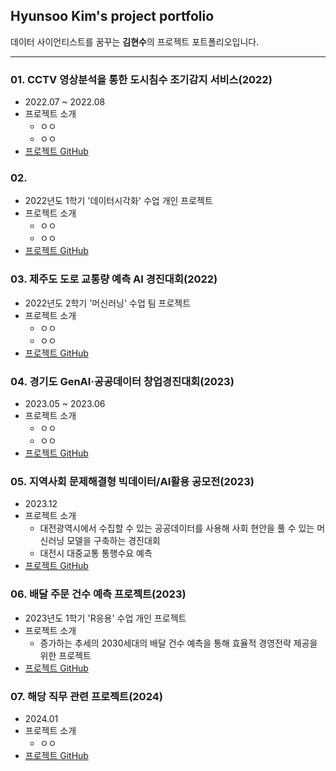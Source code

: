 ## Hyunsoo Kim's project portfolio
데이터 사이언티스트를 꿈꾸는 **김현수**의 프로젝트 포트폴리오입니다.

---
### 01. CCTV 영상분석을 통한 도시침수 조기감지 서비스(2022)
- 2022.07 ~ 2022.08
- 프로젝트 소개
  - ㅇㅇ
  - ㅇㅇ
- [프로젝트 GitHub](https://github.com/hyunsookim0813/Portfolio_hs/tree/main/Project1)

### 02. 
- 2022년도 1학기 '데이터시각화' 수업 개인 프로젝트
- 프로젝트 소개
  - ㅇㅇ
  - ㅇㅇ
- [프로젝트 GitHub](https://github.com/hyunsookim0813/Portfolio_hs/tree/main/Project2)

### 03. 제주도 도로 교통량 예측 AI 경진대회(2022)
- 2022년도 2학기 '머신러닝' 수업 팀 프로젝트
- 프로젝트 소개
  - ㅇㅇ
  - ㅇㅇ
- [프로젝트 GitHub](https://github.com/hyunsookim0813/Portfolio_hs/tree/main/Project3)

### 04. 경기도 GenAI·공공데이터 창업경진대회(2023)
- 2023.05 ~ 2023.06
- 프로젝트 소개
  - ㅇㅇ
  - ㅇㅇ
- [프로젝트 GitHub](https://github.com/hyunsookim0813/Portfolio_hs/tree/main/Project4)

### 05. 지역사회 문제해결형 빅데이터/AI활용 공모전(2023)
- 2023.12
- 프로젝트 소개
  - 대전광역시에서 수집할 수 있는 공공데이터를 사용해 사회 현안을 풀 수 있는 머신러닝 모델을 구축하는 경진대회
  - 대전시 대중교통 통행수요 예측
- [프로젝트 GitHub](https://github.com/hyunsookim0813/Portfolio_hs/tree/main/Project5)

### 06. 배달 주문 건수 예측 프로젝트(2023)
- 2023년도 1학기 'R응용' 수업 개인 프로젝트
- 프로젝트 소개
  - 증가하는 추세의 2030세대의 배달 건수 예측을 통해 효율적 경영전략 제공을 위한 프로젝트
- [프로젝트 GitHub](https://github.com/hyunsookim0813/Portfolio_hs/tree/main/Project6)

### 07. 해당 직무 관련 프로젝트(2024)
- 2024.01
- 프로젝트 소개
  - ㅇㅇ
- [프로젝트 GitHub](https://github.com/hyunsookim0813/Portfolio_hs/tree/main/Project7)
